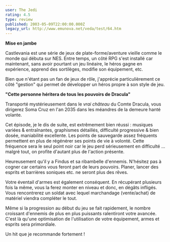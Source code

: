 ```yaml
---
user: The Jedi
rating: 4.5
type: review
published: 2003-05-09T22:00:00.000Z
legacy_url: http://www.emunova.net/veda/test/64.htm
---
```

**Mise en jambe**  

Castlevania est une série de jeux de plate-forme/aventure vieille comme le monde qui débuta sur NES. Entre temps, un côté RPG s'est installé car maintenant, sans avoir pourtant un jeu linéaire, le héros gagne en expérience, apprend des sortilèges, modifie son équipement, etc.  

Bien que n'étant pas un fan de jeux de rôle, j'apprécie particulièrement ce côté "gestion" qui permet de développer un héros propre à son style de jeu.  

  

  

**"Cette personne héritera de tous les pouvoirs de Dracula"**  

Transporté mystérieusement dans le _vrai château_ du Comte Dracula, vous dirigerez Soma Cruz en l'an 2035 dans les méandres de la demeure hanté volante.  

Cet épisode, je le dis de suite, est extrêmement bien réussi : musiques variées & entraînantes, graphismes détaillés, difficulté progressive & bien dosée, maniabilité excellente. Les points de sauvegarde assez fréquents permettent en plus de régénérer ses points de vie à volonté. Cette fréquence sera le seul point noir car le jeu perd sérieusement en difficulté ... malgré tout, on profite d'autant plus de l'action présente.  

  

Heureusement qu'il y a Findus et sa ribambelle d'ennemis. N'hésitez pas à cogner car certains vous feront part de leurs pouvoirs. Planer, lancer des esprits et barrières soniques etc. ne seront plus des rêves.  

Votre éventail d'armes est également conséquent. En récupérant plusieurs fois la même, vous la ferez monter en niveau et donc, en dégâts infligés. Vous rencontrerez un soldat avec lequel marchandage (vente/achat) de matériel viendra compléter le tout.  

  

Même si la progression au début du jeu se fait rapidement, le nombre croissant d'ennemis de plus en plus puissants ralentiront votre avancée. C'est là qu'une optimisation de l'utilisation de votre équipement, armes et esprits sera primordiale.  

  

Un hit que je recommande fortement !